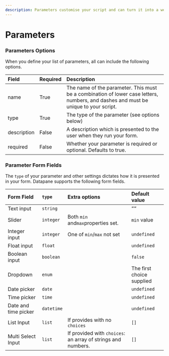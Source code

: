 ```yaml
---
description: Parameters customise your script and can turn it into a web form
---
```


# Parameters

### Parameters Options

When you define your list of parameters, all can include the following options.

| Field | Required | Description |
| :--- | :--- | :--- |
| name  | True | The name of the parameter. This must be a combination of lower case letters, numbers, and dashes and must be unique to your script. |
| type | True | The type of the parameter \(see options below\) |
| description  | False | A description which is presented to the user when they run your form. |
| required  | False | Whether your parameter is required or optional. Defaults to true. |

### Parameter Form Fields

The `type` of your parameter and other settings dictates how it is presented in your form. Datapane supports the following form fields.

| **Form Field** | **`type`** | Extra options | **Default value**  |
| :--- | :--- | :--- | :--- |
| Text input | `string` |  | `””` |
| Slider | `integer` | Both `min` and`max`properties set. | `min` value |
| Integer input | `integer` | One of `min`/`max` not set | `undefined` |
| Float input | `float` |  | `undefined` |
| Boolean input | `boolean` |  | `false` |
| Dropdown | `enum` |  | The first choice supplied |
| Date picker | `date` |  | `undefined` |
| Time picker | `time` |  | `undefined` |
| Date and time picker | `datetime` |  | `undefined` |
| List Input | `list` | If provides with no `choices` | `[]` |
| Multi Select Input | `list` | If provided with `choices`: an array of strings and numbers. | `[]` |

